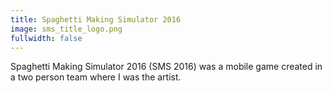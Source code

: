 ```yaml
---
title: Spaghetti Making Simulator 2016
image: sms_title_logo.png
fullwidth: false
---
```


Spaghetti Making Simulator 2016 (SMS 2016) was a mobile game created in a two person team where I was the artist.
